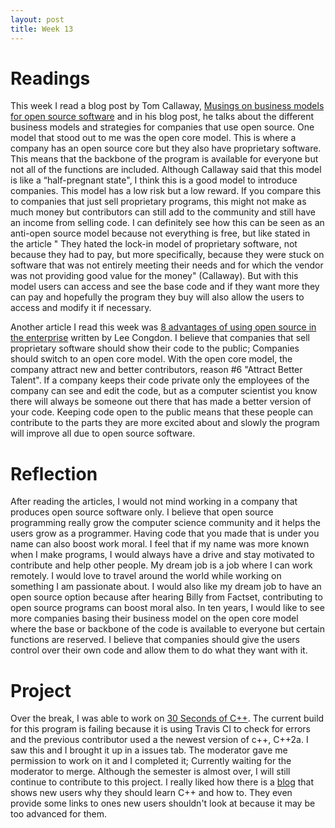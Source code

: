 ```yaml
---
layout: post
title: Week 13
---
```


# Readings

This week I read a blog post by Tom Callaway, [Musings on business models for open source software](https://spot.livejournal.com/327801.html)
and in his blog post, he talks about the different business models and strategies  for companies that use open source. One model that stood out to me
was the open core model. This is where a company has an open source core but they also have proprietary software. This means that the 
backbone of the program is available for everyone but not all of the functions are included. Although Callaway said that this model is like a “half-pregnant state", 
I think this is a good model to introduce companies.
This model has a low risk but a low reward. If you compare this to companies that just sell proprietary programs, this might not make
as much money but contributors can still add to the community and still have an income from selling code. I can definitely see how this can be seen as an anti-open source model because not everything is free, but like
stated in the article " They hated the lock-in model of proprietary software, not because they had to pay, 
but more specifically, because they were stuck on software that was not entirely meeting their needs and for which the vendor was not providing good value for the money" (Callaway).
But with this model users can access and see the base code and if they want more they can pay and hopefully the program they buy will also allow the users to access and modify it if necessary.


Another article I read this week was [8 advantages of using open source in the enterprise](https://enterprisersproject.com/article/2015/1/top-advantages-open-source-offers-over-proprietary-solutions) written by
Lee Congdon. I believe that companies that sell proprietary software should show their code to the public; Companies should switch to an open core model.
With the open core model, the company attract new and better contributors, reason #6 "Attract Better Talent". If a company keeps their code private only the employees of the company can see and edit the code, but
as a computer scientist you know there will always be someone out there that has made a better version of your code. Keeping code open to the public
means that these people can contribute to the parts they are more excited about and slowly the program will improve all due to open source software.

# Reflection

After reading the articles, I would not mind working in a company that produces open source software only. I believe that open source
programming really grow the computer science community and it helps the users grow as a programmer. Having code that you made that is under you name
can also boost work moral. I feel that if my name was more known when I make programs, I would always have a drive and stay motivated to contribute and help other people.
My dream job is a job where I can work remotely. I would love to travel around the world while working on something I am passionate about.
I would also like my dream job to have an open source option because after hearing Billy from Factset, contributing to open source
programs can boost moral also. In ten years, I would like to see more companies basing their business model on the open core model where the
base or backbone of the code is available to everyone but certain functions are reserved. I believe that companies should give the users
control over their own code and allow them to do what they want with it. 

# Project

Over the break, I was able to work on [30 Seconds of C++](https://github.com/Bhupesh-V/30-seconds-of-cpp). The current build for this
program is failing because it is using Travis CI to check for errors and the previous contributor used a the newest version of c++, C++2a. 
I saw this and I brought it up in a issues tab. The moderator gave me permission to work on it and I completed it; Currently waiting for 
the moderator to merge. Although the semester is almost over, I will still continue to contribute to this project. I really liked
how there is a [blog](https://bhupesh.codes/30-Seconds-of-C++/) that shows new users why they should learn C++ and how to. They even provide 
some links to ones new users shouldn't look at because it may be too advanced for them. 








